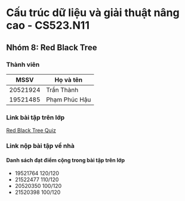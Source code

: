 # Cấu trúc dữ liệu và giải thuật nâng cao - CS523.N11
## Nhóm 8:  Red Black Tree
### Thành viên
| MSSV     	| Họ và tên          	|
|----------	|--------------------	|
| 20521924 	| Trần Thành	      	|
| 19521485	 	| Phạm Phúc Hậu    	|
### Link bài tập trên lớp 
[Red Black Tree Quiz](https://forms.gle/r8regGkDMpd7imtn8)

### Link nộp bài tập về nhà


#### Danh sách đạt điểm cộng trong bài tập trên lớp
- 19521764  120/120 
- 21522477  110/120 
- 20520350  100/120
- 21520398  100/120
